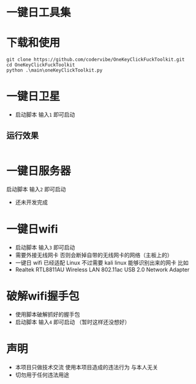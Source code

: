 # 一键日工具集
# 下载和使用
~~~
git clone https://github.com/codervibe/OneKeyClickFuckToolkit.git
cd OneKeyClickFuckToolkit
python .\main\oneKeyClickToolkit.py
~~~
# 一键日卫星
* 启动脚本 输入```1``` 即可启动
## 运行效果
~~~
~~~
# 一键日服务器
启动脚本 输入```2``` 即可启动
* 还未开发完成
# 一键日wifi
* 启动脚本 输入```3``` 即可启动
* 需要外接无线网卡 否则会断掉自带的无线网卡的网络（主板上的）
* 一键日 wifi 已经适配 Linux 不过需要 kali linux 能够识别出来的网卡 比如 
* Realtek RTL8811AU Wireless LAN 802.11ac USB 2.0 Network Adapter
# 破解wifi握手包
* 使用脚本破解抓好的握手包
* 启动脚本 输入```4``` 即可启动 （暂时这样还没想好）
# 声明 
* 本项目只做技术交流 使用本项目造成的违法行为 与本人无关 
* 切勿用于任何违法用途